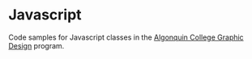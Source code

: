 # Javascript

Code samples for Javascript classes in the [Algonquin College Graphic Design](http://goalgonquin.com/graphicdesign) program.
